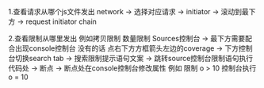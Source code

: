 1.查看请求从哪个js文件发出
network -> 选择对应请求 -> initiator -> 滚动到最下方 -> request initiator chain

2.查看限制从哪里发出  例如拷贝限制 数量限制
Sources控制台 -> 最下方需要配合出现console控制台 没有的话 点右下方方框箭头左边的coverage -> 下方控制台切换search tab -> 搜索限制提示语句文案 -> 跳转source控制台限制语句执行代码处 -> 断点 -> 断点处在console控制台修改属性 例如 限制 o > 10  控制台执行 o = 10 
